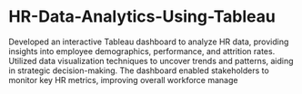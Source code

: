 # HR-Data-Analytics-Using-Tableau
Developed an interactive Tableau dashboard to analyze HR data, providing insights into employee demographics, performance, and attrition rates. Utilized data visualization techniques to uncover trends and patterns, aiding in strategic decision-making. The dashboard enabled stakeholders to monitor key HR metrics, improving overall workforce manage
